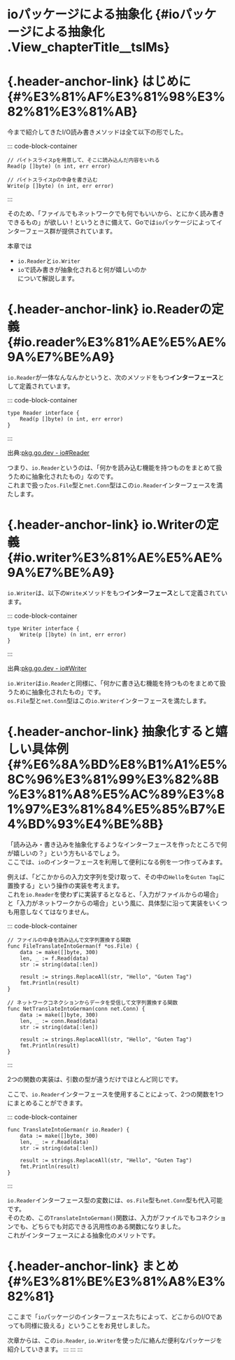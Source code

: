 # ioパッケージによる抽象化 {#ioパッケージによる抽象化 .View_chapterTitle__tslMs}

# [](#%E3%81%AF%E3%81%98%E3%82%81%E3%81%AB){.header-anchor-link} はじめに {#%E3%81%AF%E3%81%98%E3%82%81%E3%81%AB}

今まで紹介してきたI/O読み書きメソッドは全て以下の形でした。

::: code-block-container
``` language-go
// バイトスライスpを用意して、そこに読み込んだ内容をいれる
Read(p []byte) (n int, err error)

// バイトスライスpの中身を書き込む
Write(p []byte) (n int, err error)
```
:::

そのため、「ファイルでもネットワークでも何でもいいから、とにかく読み書きできるもの」が欲しい！というときに備えて、Goでは`io`パッケージによってインターフェース群が提供されています。

本章では

-   `io.Reader`と`io.Writer`
-   `io`で読み書きが抽象化されると何が嬉しいのか\
    について解説します。

# [](#io.reader%E3%81%AE%E5%AE%9A%E7%BE%A9){.header-anchor-link} io.Readerの定義 {#io.reader%E3%81%AE%E5%AE%9A%E7%BE%A9}

`io.Reader`が一体なんなんかというと、次のメソッドをもつ**インターフェース**として定義されています。

::: code-block-container
``` language-go
type Reader interface {
    Read(p []byte) (n int, err error)
}
```
:::

出典:[pkg.go.dev - io#Reader](https://pkg.go.dev/io#Reader)

つまり、`io.Reader`というのは、「何かを読み込む機能を持つものをまとめて扱うために抽象化されたもの」なのです。\
これまで扱った`os.File`型と`net.Conn`型はこの`io.Reader`インターフェースを満たします。

# [](#io.writer%E3%81%AE%E5%AE%9A%E7%BE%A9){.header-anchor-link} io.Writerの定義 {#io.writer%E3%81%AE%E5%AE%9A%E7%BE%A9}

`io.Writer`は、以下の`Write`メソッドをもつ**インターフェース**として定義されています。

::: code-block-container
``` language-go
type Writer interface {
    Write(p []byte) (n int, err error)
}
```
:::

出典:[pkg.go.dev - io#Writer](https://pkg.go.dev/io#Writer)

`io.Writer`は`io.Reader`と同様に、「何かに書き込む機能を持つものをまとめて扱うために抽象化されたもの」です。\
`os.File`型と`net.Conn`型はこの`io.Writer`インターフェースを満たします。

# [](#%E6%8A%BD%E8%B1%A1%E5%8C%96%E3%81%99%E3%82%8B%E3%81%A8%E5%AC%89%E3%81%97%E3%81%84%E5%85%B7%E4%BD%93%E4%BE%8B){.header-anchor-link} 抽象化すると嬉しい具体例 {#%E6%8A%BD%E8%B1%A1%E5%8C%96%E3%81%99%E3%82%8B%E3%81%A8%E5%AC%89%E3%81%97%E3%81%84%E5%85%B7%E4%BD%93%E4%BE%8B}

「読み込み・書き込みを抽象化するようなインターフェースを作ったところで何が嬉しいの？」という方もいるでしょう。\
ここでは、`io`のインターフェースを利用して便利になる例を一つ作ってみます。

例えば、「どこかからの入力文字列を受け取って、その中の`Hello`を`Guten Tag`に置換する」という操作の実装を考えます。\
これを`io.Reader`を使わずに実装するとなると、「入力がファイルからの場合」と「入力がネットワークからの場合」という風に、具体型に沿って実装をいくつも用意しなくてはなりません。

::: code-block-container
``` language-go
// ファイルの中身を読み込んで文字列置換する関数
func FileTranslateIntoGerman(f *os.File) {
    data := make([]byte, 300)
    len, _ := f.Read(data)
    str := string(data[:len])

    result := strings.ReplaceAll(str, "Hello", "Guten Tag")
    fmt.Println(result)
}

// ネットワークコネクションからデータを受信して文字列置換する関数
func NetTranslateIntoGerman(conn net.Conn) {
    data := make([]byte, 300)
    len, _ := conn.Read(data)
    str := string(data[:len])

    result := strings.ReplaceAll(str, "Hello", "Guten Tag")
    fmt.Println(result)
}
```
:::

2つの関数の実装は、引数の型が違うだけでほとんど同じです。

ここで、`io.Reader`インターフェースを使用することによって、2つの関数を1つにまとめることができます。

::: code-block-container
``` language-go
func TranslateIntoGerman(r io.Reader) {
    data := make([]byte, 300)
    len, _ := r.Read(data)
    str := string(data[:len])

    result := strings.ReplaceAll(str, "Hello", "Guten Tag")
    fmt.Println(result)
}
```
:::

`io.Reader`インターフェース型の変数には、`os.File`型も`net.Conn`型も代入可能です。\
そのため、この`TranslateIntoGerman()`関数は、入力がファイルでもコネクションでも、どちらでも対応できる汎用性のある関数になりました。\
これがインターフェースによる抽象化のメリットです。

# [](#%E3%81%BE%E3%81%A8%E3%82%81){.header-anchor-link} まとめ {#%E3%81%BE%E3%81%A8%E3%82%81}

ここまで「`io`パッケージのインターフェースたちによって、どこからのI/Oであっても同様に扱える」ということをお見せしました。

次章からは、この`io.Reader`,
`io.Writer`を使った/に絡んだ便利なパッケージを紹介していきます。
:::
:::
:::

